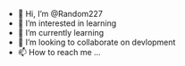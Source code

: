 - 👋 Hi, I’m @Random227 
- 👀 I’m interested in learning 
- 🌱 I’m currently learning 
- 💞️ I’m looking to collaborate on devlopment 
- 📫 How to reach me ...

<!---
Random227/Random227 is a ✨ special ✨ repository because its `README.md` (this file) appears on your GitHub profile.
You can click the Preview link to take a look at your changes.
--->
